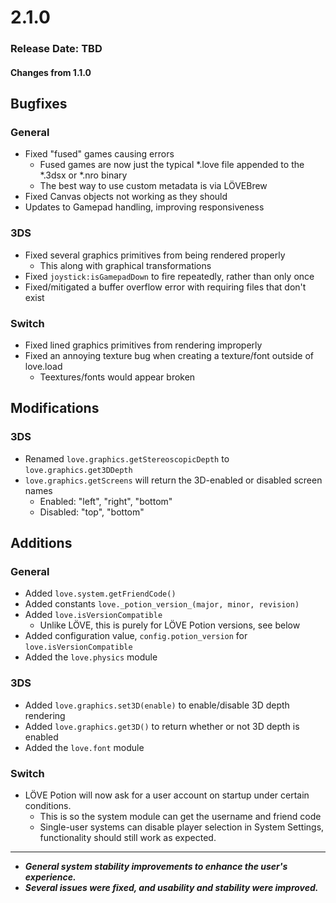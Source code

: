 # 2.1.0

### Release Date: TBD

#### Changes from 1.1.0

## Bugfixes
### General
- Fixed "fused" games causing errors
  - Fused games are now just the typical *.love file appended to the *.3dsx or *.nro binary
  - The best way to use custom metadata is via LÖVEBrew
- Fixed Canvas objects not working as they should
- Updates to Gamepad handling, improving responsiveness

### 3DS
- Fixed several graphics primitives from being rendered properly
  - This along with graphical transformations
- Fixed `joystick:isGamepadDown` to fire repeatedly, rather than only once
- Fixed/mitigated a buffer overflow error with requiring files that don't exist

### Switch
- Fixed lined graphics primitives from rendering improperly
- Fixed an annoying texture bug when creating a texture/font outside of love.load
  - Teextures/fonts would appear broken

## Modifications

### 3DS
- Renamed `love.graphics.getStereoscopicDepth` to `love.graphics.get3DDepth`
- `love.graphics.getScreens` will return the 3D-enabled or disabled screen names
  - Enabled: "left", "right", "bottom"
  - Disabled: "top", "bottom"

## Additions

### General
- Added `love.system.getFriendCode()`
- Added constants `love._potion_version_(major, minor, revision)`
- Added `love.isVersionCompatible`
  - Unlike LÖVE, this is purely for LÖVE Potion versions, see below
- Added configuration value, `config.potion_version` for `love.isVersionCompatible`
- Added the `love.physics` module

### 3DS
- Added `love.graphics.set3D(enable)` to enable/disable 3D depth rendering
- Added `love.graphics.get3D()` to return whether or not 3D depth is enabled
- Added the `love.font` module

### Switch
- LÖVE Potion will now ask for a user account on startup under certain conditions. 
  - This is so the system module can get the username and friend code
  - Single-user systems can disable player selection in System Settings, functionality should still work as expected.

---
- **_General system stability improvements to enhance the user's experience._**
- **_Several issues were fixed, and usability and stability were improved._**
